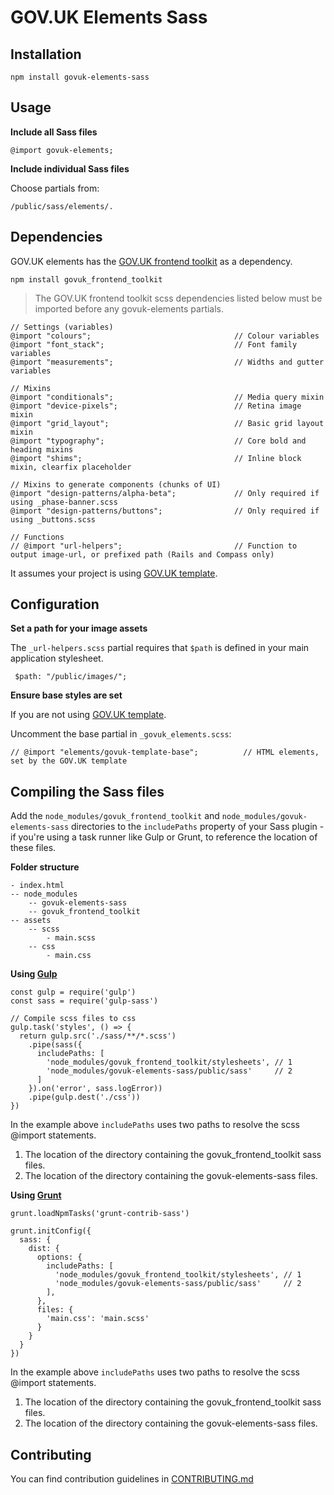 # GOV.UK Elements Sass

## Installation

    npm install govuk-elements-sass

## Usage

**Include all Sass files**

    @import govuk-elements;


**Include individual Sass files**

Choose partials from:

    /public/sass/elements/.


## Dependencies

GOV.UK elements has the [GOV.UK frontend toolkit](https://github.com/alphagov/govuk_frontend_toolkit) as a dependency.

    npm install govuk_frontend_toolkit

> The GOV.UK frontend toolkit scss dependencies listed below must be imported before any govuk-elements partials.

    // Settings (variables)
    @import "colours";                                // Colour variables
    @import "font_stack";                             // Font family variables
    @import "measurements";                           // Widths and gutter variables

    // Mixins
    @import "conditionals";                           // Media query mixin
    @import "device-pixels";                          // Retina image mixin
    @import "grid_layout";                            // Basic grid layout mixin
    @import "typography";                             // Core bold and heading mixins
    @import "shims";                                  // Inline block mixin, clearfix placeholder

    // Mixins to generate components (chunks of UI)
    @import "design-patterns/alpha-beta";             // Only required if using _phase-banner.scss
    @import "design-patterns/buttons";                // Only required if using _buttons.scss

    // Functions
    // @import "url-helpers";                         // Function to output image-url, or prefixed path (Rails and Compass only)


It assumes your project is using [GOV.UK template](https://github.com/alphagov/govuk_template).


## Configuration


**Set a path for your image assets**

The `_url-helpers.scss` partial requires that `$path` is defined in your main application stylesheet.

     $path: "/public/images/";


**Ensure base styles are set**

If you are not using [GOV.UK template](https://github.com/alphagov/govuk_template).

Uncomment the base partial in `_govuk_elements.scss`:

    // @import "elements/govuk-template-base";          // HTML elements, set by the GOV.UK template


## Compiling the Sass files

Add the `node_modules/govuk_frontend_toolkit` and `node_modules/govuk-elements-sass` directories to the `includePaths` property of your Sass plugin - if you're using a task runner like Gulp or Grunt, to reference the location of these files.

**Folder structure**

    - index.html
    -- node_modules
        -- govuk-elements-sass
        -- govuk_frontend_toolkit
    -- assets
        -- scss
            - main.scss
        -- css
            - main.css

**Using [Gulp](http://gulpjs.com/)**

    const gulp = require('gulp')
    const sass = require('gulp-sass')

    // Compile scss files to css
    gulp.task('styles', () => {
      return gulp.src('./sass/**/*.scss')
        .pipe(sass({
          includePaths: [
            'node_modules/govuk_frontend_toolkit/stylesheets', // 1
            'node_modules/govuk-elements-sass/public/sass'     // 2
          ]
        }).on('error', sass.logError))
        .pipe(gulp.dest('./css'))
    })

In the example above `includePaths` uses two paths to resolve the scss @import statements.

1. The location of the directory containing the govuk_frontend_toolkit sass files.
2. The location of the directory containing the govuk-elements-sass files.

**Using [Grunt](https://gruntjs.com/)**

    grunt.loadNpmTasks('grunt-contrib-sass')

    grunt.initConfig({
      sass: {
        dist: {
          options: {
            includePaths: [
              'node_modules/govuk_frontend_toolkit/stylesheets', // 1
              'node_modules/govuk-elements-sass/public/sass'     // 2
            ],
          },
          files: {
            'main.css': 'main.scss'
          }
        }
      }
    })

In the example above `includePaths` uses two paths to resolve the scss @import statements.

1. The location of the directory containing the govuk_frontend_toolkit sass files.
2. The location of the directory containing the govuk-elements-sass files.

## Contributing

You can find contribution guidelines in [CONTRIBUTING.md](https://github.com/alphagov/govuk_elements/blob/master/CONTRIBUTING.md)

